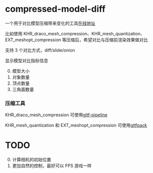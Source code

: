 # compressed-model-diff

一个用于对比模型压缩带来变化的工具[在线地址]()

比如使用 KHR_draco_mesh_compression、KHR_mesh_quantization、EXT_meshopt_compression 等压缩后，希望对比与压缩前渲染效果做对比

支持 3 个对比方式，diff/slide/onion

显示模型对比指标信息

0. 模型大小
1. 对象数量
2. 顶点数量
3. 三角面数量

### 压缩工具

KHR_draco_mesh_compression 可使用[gltf-pipeline](https://github.com/CesiumGS/gltf-pipeline)

KHR_mesh_quantization 和 EXT_meshopt_compression 可使用[gltfpack](https://github.com/zeux/meshoptimizer)

# TODO

0. 计算相机的初始位置
1. 更加自然的控制，最好可以 FPS 游戏一样

